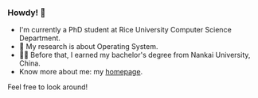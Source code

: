 ### Howdy! 👋

<!--
**Tr0py/Tr0py** is a ✨ _special_ ✨ repository because its `README.md` (this file) appears on your GitHub profile.

Here are some ideas to get you started:

- 🔭 I’m currently working on ...
- 🌱 I’m currently learning ...
- 👯 I’m looking to collaborate on ...
- 🤔 I’m looking for help with ...
- 💬 Ask me about ...
- 📫 How to reach me: ...
- 😄 Pronouns: ...
- ⚡ Fun fact: ...
-->

- I'm currently a PhD student at Rice University Computer Science Department. 
- :closed_book: My research is about Operating System. 
- :man_student: Before that, I earned my bachelor's degree from Nankai University, China.
- Know more about me: my [homepage](https://tr0py.github.io/).

Feel free to look around!
